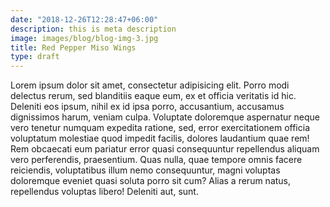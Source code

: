 ```yaml
---
date: "2018-12-26T12:28:47+06:00"
description: this is meta description
image: images/blog/blog-img-3.jpg
title: Red Pepper Miso Wings
type: draft
---
```


Lorem ipsum dolor sit amet, consectetur adipisicing elit. Porro modi delectus rerum, sed blanditiis eaque eum, ex et officia veritatis id hic. Deleniti eos ipsum, nihil ex id ipsa porro, accusantium, accusamus dignissimos harum, veniam culpa. Voluptate doloremque aspernatur neque vero tenetur numquam expedita ratione, sed, error exercitationem officia voluptatum molestiae quod impedit facilis, dolores laudantium quae rem! Rem obcaecati eum pariatur error quasi consequuntur repellendus aliquam vero perferendis, praesentium. Quas nulla, quae tempore omnis facere reiciendis, voluptatibus illum nemo consequuntur, magni voluptas doloremque eveniet quasi soluta porro sit cum? Alias a rerum natus, repellendus voluptas libero! Deleniti aut, sunt.

